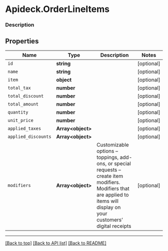# Apideck.OrderLineItems

### Description

## Properties
Name | Type | Description | Notes
------------ | ------------- | ------------- | -------------
`id` | **string** |  | [optional] 
`name` | **string** |  | [optional] 
`item` | **object** |  | [optional] 
`total_tax` | **number** |  | [optional] 
`total_discount` | **number** |  | [optional] 
`total_amount` | **number** |  | [optional] 
`quantity` | **number** |  | [optional] 
`unit_price` | **number** |  | [optional] 
`applied_taxes` | **Array&lt;object&gt;** |  | [optional] 
`applied_discounts` | **Array&lt;object&gt;** |  | [optional] 
`modifiers` | **Array&lt;object&gt;** | Customizable options – toppings, add-ons, or special requests – create item modifiers. Modifiers that are applied to items will display on your customers’ digital receipts | [optional] 





---

[[Back to top]](#) [[Back to API list]](../../../../README.md#documentation-for-api-endpoints) [[Back to README]](../../../../README.md)


